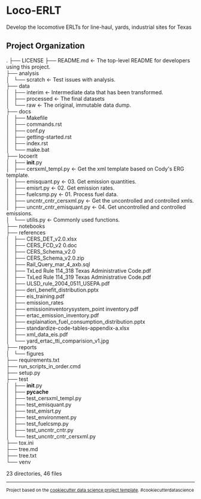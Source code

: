 Loco-ERLT
==============================

Develop the locomotive ERLTs for line-haul, yards, industrial sites for Texas  

Project Organization  
------------  

.
├── LICENSE 
├── README.md <- The top-level README for developers using this project.  
├── analysis  
│   └── scratch <- Test issues with analysis.  
├── data  
│   ├── interim <- Intermediate data that has been transformed.  
│   ├── processed <- The final datasets  
│   └── raw <- The original, immutable data dump.   
├── docs  
│   ├── Makefile  
│   ├── commands.rst  
│   ├── conf.py  
│   ├── getting-started.rst  
│   ├── index.rst  
│   └── make.bat  
├── locoerlt  
│   ├── __init__.py  
│   ├── cersxml_templ.py <- Get the xml template based on Cody's ERG template.  
│   ├── emisquant.py <- 03. Get emission quantities.  
│   ├── emisrt.py <- 02. Get emission rates.  
│   ├── fuelcsmp.py <- 01. Process fuel data.  
│   ├── uncntr_cntr_cersxml.py <- Get the uncontrolled and controlled xmls.  
│   ├── uncntr_cntr_emisquant.py <- 04. Get uncontrolled and controlled emissions.  
│   └── utilis.py <- Commonly used functions.  
├── notebooks  
├── references  
│   ├── CERS_DET_v2.0.xlsx  
│   ├── CERS_FCD_v2 0.doc  
│   ├── CERS_Schema_v2.0    
│   ├── CERS_Schema_v2.0.zip  
│   ├── Rail_Query_mar_4_axb.sql  
│   ├── TxLed Rule 114_318 Texas Administrative Code.pdf  
│   ├── TxLed Rule 114_319 Texas Administrative Code.pdf  
│   ├── ULSD_rule_2004_0511_USEPA.pdf  
│   ├── deri_benefit_distribution.pptx  
│   ├── eis_training.pdf  
│   ├── emission_rates  
│   ├── emissioninventorysystem_point inventory.pdf  
│   ├── ertac_emission_inventory.pdf  
│   ├── explaination_fuel_consumption_distribution.pptx  
│   ├── standardize-code-tables-appendix-a.xlsx  
│   ├── xml_data_eis.pdf  
│   └── yard_ertac_tti_comparision_v1.jpg  
├── reports  
│   └── figures  
├── requirements.txt  
├── run_scripts_in_order.cmd  
├── setup.py  
├── test  
│   ├── __init__.py  
│   ├── __pycache__  
│   ├── test_cersxml_templ.py  
│   ├── test_emisquant.py  
│   ├── test_emisrt.py  
│   ├── test_environment.py  
│   ├── test_fuelcsmp.py  
│   ├── test_uncntr_cntr.py  
│   └── test_uncntr_cntr_cersxml.py  
├── tox.ini  
├── tree.md  
├── tree.txt  
└── venv  

23 directories, 46 files  

--------  

<p><small>Project based on the <a target="_blank" href="https://drivendata.github.io/cookiecutter-data-science/">cookiecutter data science project template</a>. #cookiecutterdatascience</small></p>  
